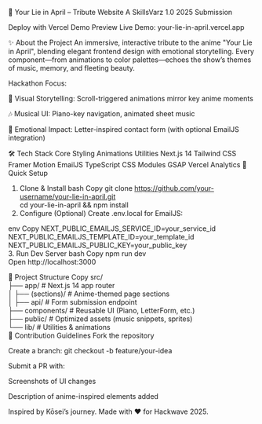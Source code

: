 🎻 Your Lie in April – Tribute Website
A SkillsVarz 1.0 2025 Submission

Deploy with Vercel
Demo Preview Live Demo: your-lie-in-april.vercel.app

✨ About the Project
An immersive, interactive tribute to the anime "Your Lie in April", blending elegant frontend design with emotional storytelling. Every component—from animations to color palettes—echoes the show’s themes of music, memory, and fleeting beauty.

Hackathon Focus:

🎨 Visual Storytelling: Scroll-triggered animations mirror key anime moments

🎶 Musical UI: Piano-key navigation, animated sheet music

💌 Emotional Impact: Letter-inspired contact form (with optional EmailJS integration)

🛠️ Tech Stack
Core Styling Animations Utilities
Next.js 14 Tailwind CSS Framer Motion EmailJS
TypeScript CSS Modules GSAP Vercel Analytics
🚀 Quick Setup

1. Clone & Install
   bash
   Copy
   git clone https://github.com/your-username/your-lie-in-april.git  
   cd your-lie-in-april && npm install
2. Configure (Optional)
   Create .env.local for EmailJS:

env
Copy
NEXT_PUBLIC_EMAILJS_SERVICE_ID=your_service_id  
NEXT_PUBLIC_EMAILJS_TEMPLATE_ID=your_template_id  
NEXT_PUBLIC_EMAILJS_PUBLIC_KEY=your_public_key  
3. Run Dev Server
bash
Copy
npm run dev  
Open http://localhost:3000

📂 Project Structure
Copy
src/  
├── app/ # Next.js 14 app router  
│ ├── (sections)/ # Anime-themed page sections  
│ ├── api/ # Form submission endpoint  
├── components/ # Reusable UI (Piano, LetterForm, etc.)  
├── public/ # Optimized assets (music snippets, sprites)  
└── lib/ # Utilities & animations  
🌈 Contribution Guidelines
Fork the repository

Create a branch: git checkout -b feature/your-idea

Submit a PR with:

Screenshots of UI changes

Description of anime-inspired elements added

Inspired by Kōsei’s journey. Made with ❤️ for Hackwave 2025.
